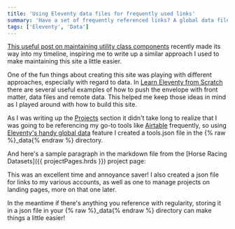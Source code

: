 ```yaml
---
title: 'Using Eleventy data files for frequently used links'
summary: 'Have a set of frequently referenced links? A global data file can come in handy.'
tags: ['Eleventy', 'Data']
---
```


[This useful post on maintaining utility class components](https://chriskirknielsen.com/blog/building-and-maintaining-components-from-utility-classes-in-eleventy/) recently made its way into my timeline, inspiring me to write up a similar approach I used to make maintaining this site a little easier.

One of the fun things about creating this site was playing with different approaches, especially with regard to data. In [Learn Eleventy from Scratch](https://piccalil.li/course/learn-eleventy-from-scratch/) there are several useful examples of how to push the envelope with front matter, data files and remote data. This helped me keep those ideas in mind as I played around with how to build this site.

As I was writing up the [Projects](/projects/) section it didn't take long to realize that I was going to be referencing my go-to tools like [Airtable]({{tools.airtable}}) frequently, so using [Eleventy's handy global data](https://www.11ty.dev/docs/data-global/) feature I created a tools.json file in the {% raw %}_data{% endraw %} directory.

And here's a sample paragraph in the markdown file from the [Horse Racing Datasets]({{ projectPages.hrds }}) project page:


This was an excellent time and annoyance saver! I also created a json file for links to my various accounts, as well as one to manage projects on landing pages, more on that one later.

In the meantime if there's anything you reference with regularity, storing it in a json file in your {% raw %}_data{% endraw %} directory can make things a little easier!
